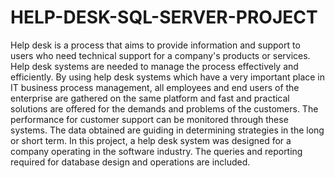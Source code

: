 # HELP-DESK-SQL-SERVER-PROJECT
Help desk is a process that aims to provide information and support to users who need technical support for a company's products or services. Help desk systems are needed to manage the process effectively and efficiently. 
By using help desk systems which have a very important place in IT business process management, all employees and end users of the enterprise are gathered on the same platform and fast and practical solutions are offered for the demands and problems of the customers. The performance for customer support can be monitored through these systems. The data obtained are guiding in determining strategies in the long or short term. 
In this project, a help desk system was designed for a company operating in the software industry. The queries and reporting required for database design and operations are included.
